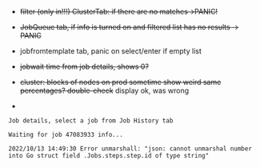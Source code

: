 * ~~filter (only in!!!) ClusterTab: if there are no matches->PANIC!~~
* ~~JobQueue tab, if info is turned on and filtered list has no results -> PANIC~~
* jobfromtemplate tab, panic on select/enter if empty list
* ~~jobwait time from job details, shows 0?~~
* ~~cluster: blocks of nodes on prod sometime show weird same percentages? double-check~~ display ok, was wrong

*
```
Job details, select a job from Job History tab

Waiting for job 47083933 info...

2022/10/13 14:49:30 Error unmarshall: "json: cannot unmarshal number into Go struct field .Jobs.steps.step.id of type string"
```

